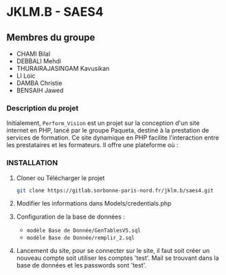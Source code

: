 # JKLM.B - SAES4

## Membres du groupe

- CHAMI Bilal
- DEBBALI Mehdi
- THURAIRAJASINGAM Kavusikan
- LI Loic
- DAMBA Christie
- BENSAIH Jawed

### Description du projet

Initialement, `Perform_Vision` est un projet sur la conception d'un site internet en PHP, lancé par le groupe Paqueta, destiné à la prestation de services de formation. Ce site dynamique en PHP facilite l'interaction entre les prestataires et les formateurs. Il offre une plateforme où :


### INSTALLATION

1. Cloner ou Télécharger le projet

    ```bash
    git clone https://gitlab.sorbonne-paris-nord.fr/jklm.b/saes4.git
    ```

2. Modifier les informations dans Models/credentials.php

3. Configuration de la base de données :

    - `modèle Base de Donnée/GenTablesV5.sql`
    - `modèle Base de Donnée/remplir_2.sql`

4. Lancement du site, pour se connecter sur le site, il faut soit créer un nouveau compte soit utiliser les comptes 'test'. Mail se trouvant dans la base de données et les passwords sont 'test'.